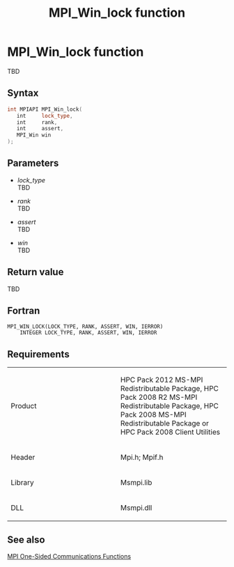 ﻿---
title: MPI_Win_lock function
TOCTitle: MPI_Win_lock function
ms:assetid: e5bd3a8b-264f-4156-958f-e325db1c129c
ms:mtpsurl: https://msdn.microsoft.com/en-us/library/Dn520609(v=VS.85)
ms:contentKeyID: 59361080
ms.date: 03/28/2018
mtps_version: v=VS.85
f1_keywords:
- MPI_WIN_LOCK
- mpif/MPI_Win_lock
- mpi/MPI_WIN_LOCK
dev_langs:
- C++
- C
---

# MPI\_Win\_lock function

TBD

## Syntax

``` c++
int MPIAPI MPI_Win_lock(
   int     lock_type,
   int     rank,
   int     assert,
   MPI_Win win
);
```

## Parameters

  - *lock\_type*  
    TBD

  - *rank*  
    TBD

  - *assert*  
    TBD

  - *win*  
    TBD

## Return value

TBD

## Fortran

    MPI_WIN_LOCK(LOCK_TYPE, RANK, ASSERT, WIN, IERROR)
        INTEGER LOCK_TYPE, RANK, ASSERT, WIN, IERROR

## Requirements

<table>
<colgroup>
<col style="width: 50%" />
<col style="width: 50%" />
</colgroup>
<tbody>
<tr class="odd">
<td><p>Product</p></td>
<td><p>HPC Pack 2012 MS-MPI Redistributable Package, HPC Pack 2008 R2 MS-MPI Redistributable Package, HPC Pack 2008 MS-MPI Redistributable Package or HPC Pack 2008 Client Utilities</p></td>
</tr>
<tr class="even">
<td><p>Header</p></td>
<td>Mpi.h;
Mpif.h</td>
</tr>
<tr class="odd">
<td><p>Library</p></td>
<td>Msmpi.lib</td>
</tr>
<tr class="even">
<td><p>DLL</p></td>
<td>Msmpi.dll</td>
</tr>
</tbody>
</table>


## See also

[MPI One-Sided Communications Functions](mpi-one-sided-communications-functions.md)


